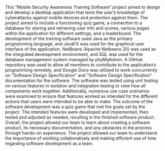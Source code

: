 This “Mobile Security Awareness Training Software” project aimed to design and develop a desktop application that tests the user’s knowledge of cyberattacks against mobile devices and protection against them. The project aimed to include a functioning quiz game, a connection to a database for storing and retrieving user info and scores, various pages within the application for different settings, and a leaderboard. The development of the training software used Java as the primary programming language, and JavaFX was used for the graphical user interface of the application. NetBeans (Apache Netbeans 20) was used as the integrated development environment, and SQL was used for the database management system managed by phpMyAdmin. A GitHub repository was used to allow all members to contribute to the application’s programming remotely, and Google Docs was utilized to work concurrently on “Software Design Specification” and “Software Design Specification” documentation for the software. The software was tested using unit testing on various features in isolation and integration testing to view how all components work together. Additionally, numerous use case scenarios were examined to ensure that features worked as intended for the different actions that users were intended to be able to make. The outcome of the software development was a quiz game that met the goals set by the project. The intended features were developed and implemented, then tested and adjusted as needed, resulting in the finished software product. Overall, the project allowed our team to learn about creating a software product, its necessary documentation, and any obstacles in the process through hands-on experience. The project allowed our team to understand the importance of working collaboratively and making efficient use of time regarding software development as a team.
